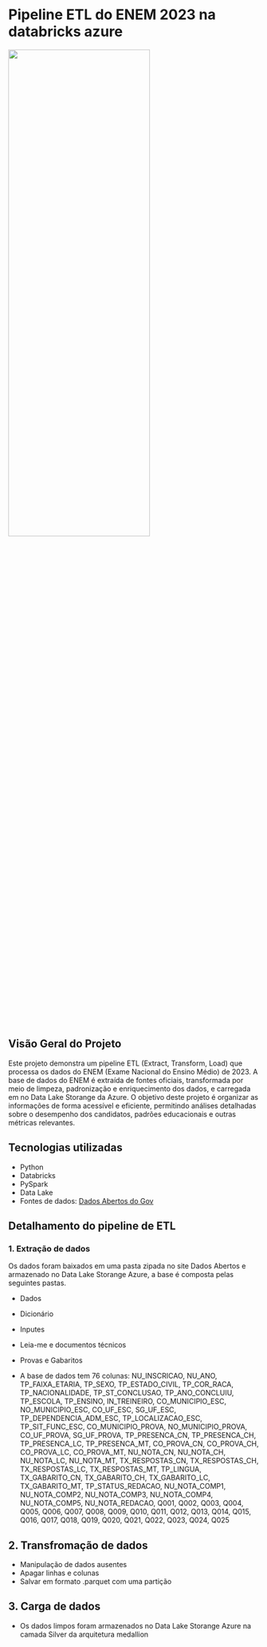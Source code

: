 # Pipeline ETL do ENEM 2023 na databricks azure
<img src="https://s2.glbimg.com/s5k6ZI5sWZ_3bT2m_bmMEgiinSI=/1200x/smart/filters:cover():strip_icc()/i.s3.glbimg.com/v1/AUTH_da025474c0c44edd99332dddb09cabe8/internal_photos/bs/2022/v/T/OooxGqTYaOZ0gGRGQr9g/gabarito-enem-2022-3.jpg" width=75%  height = 50%>

## Visão Geral do Projeto

Este projeto demonstra um pipeline ETL (Extract, Transform, Load) que processa os dados do ENEM (Exame Nacional do Ensino Médio) de 2023. A base de dados do ENEM é extraída de fontes oficiais, transformada por meio de limpeza, padronização e enriquecimento dos dados, e carregada em no Data Lake Storange da Azure. O objetivo deste projeto é organizar as informações de forma acessível e eficiente, permitindo análises detalhadas sobre o desempenho dos candidatos, padrões educacionais e outras métricas relevantes. 

## Tecnologias utilizadas
- Python
- Databricks
- PySpark 
- Data Lake
- Fontes de dados: [Dados Abertos do Gov](https://www.gov.br/inep/pt-br/acesso-a-informacao/dados-abertos/microdados/enem)

## Detalhamento do pipeline de ETL
### 1. Extração de dados
Os dados foram baixados em uma pasta zipada no site Dados Abertos e armazenado no Data Lake Storange Azure, a base é composta pelas seguintes pastas. 
- Dados
- Dicionário
- Inputes
- Leia-me e documentos técnicos
- Provas e Gabaritos

- A base de dados tem 76 colunas:
 NU_INSCRICAO, NU_ANO, TP_FAIXA_ETARIA, TP_SEXO, TP_ESTADO_CIVIL, 
TP_COR_RACA, TP_NACIONALIDADE, TP_ST_CONCLUSAO, TP_ANO_CONCLUIU, 
TP_ESCOLA, TP_ENSINO, IN_TREINEIRO, CO_MUNICIPIO_ESC, NO_MUNICIPIO_ESC, 
CO_UF_ESC, SG_UF_ESC, TP_DEPENDENCIA_ADM_ESC, TP_LOCALIZACAO_ESC, 
TP_SIT_FUNC_ESC, CO_MUNICIPIO_PROVA, NO_MUNICIPIO_PROVA, CO_UF_PROVA, 
SG_UF_PROVA, TP_PRESENCA_CN, TP_PRESENCA_CH, TP_PRESENCA_LC, 
TP_PRESENCA_MT, CO_PROVA_CN, CO_PROVA_CH, CO_PROVA_LC, CO_PROVA_MT, 
NU_NOTA_CN, NU_NOTA_CH, NU_NOTA_LC, NU_NOTA_MT, TX_RESPOSTAS_CN, 
TX_RESPOSTAS_CH, TX_RESPOSTAS_LC, TX_RESPOSTAS_MT, TP_LINGUA, 
TX_GABARITO_CN, TX_GABARITO_CH, TX_GABARITO_LC, TX_GABARITO_MT, 
TP_STATUS_REDACAO, NU_NOTA_COMP1, NU_NOTA_COMP2, NU_NOTA_COMP3, 
NU_NOTA_COMP4, NU_NOTA_COMP5, NU_NOTA_REDACAO, Q001, Q002, Q003, 
Q004, Q005, Q006, Q007, Q008, Q009, Q010, Q011, Q012, 
Q013, Q014, Q015, Q016, Q017, Q018, Q019, Q020, Q021, 
Q022, Q023, Q024, Q025

## 2. Transfromação de dados
- Manipulação de dados ausentes
- Apagar linhas e colunas
- Salvar em formato .parquet com uma partição
## 3. Carga de dados
- Os dados limpos foram armazenados no Data Lake Storange Azure na camada Silver da arquitetura medallion





